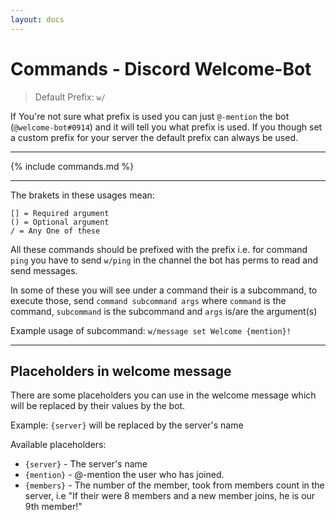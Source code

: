 ```yaml
---
layout: docs
---
```


# Commands - Discord Welcome-Bot

> Default Prefix: `w/`

If You're not sure what prefix is used you can just `@-mention` the bot (`@welcome-bot#0914`) and it will tell you what prefix is used. If you though set a custom prefix for your server the default prefix can always be used.

- - -

{% include commands.md %}

- - -

The brakets in these usages mean:
```
[] = Required argument
() = Optional argument
/ = Any One of these
```

All these commands should be prefixed with the prefix i.e. for command `ping` you have to send `w/ping` in the channel the bot has perms to read and send messages.

In some of these you will see under a command their is a subcommand, to execute those, send `command subcommand args` where `command` is the command, `subcommand` is the subcommand and `args` is/are the argument(s)

Example usage of subcommand: `w/message set Welcome {mention}!`

- - -

## Placeholders in welcome message
There are some placeholders you can use in the welcome message which will be replaced by their values by the bot.

Example: `{server}` will be replaced by the server's name

Available placeholders:
- `{server}` - The server's name
- `{mention}` - @-mention the user who has joined.
- `{members}` - The number of the member, took from members count in the server, i.e "If their were 8 members and a new member joins, he is our 9th member!"
